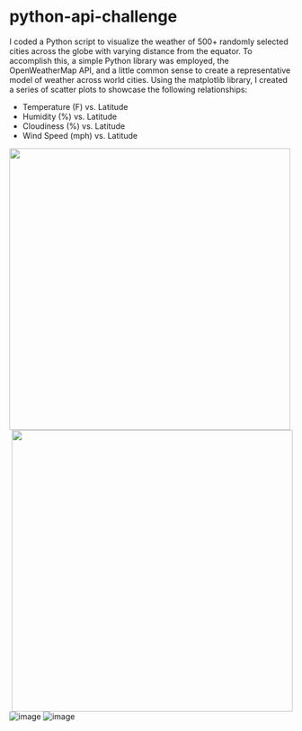 # python-api-challenge

I coded a Python script to visualize the weather of 500+ randomly selected cities across the globe with varying distance from the equator. To accomplish this, a simple Python library was employed, the OpenWeatherMap API, and a little common sense to create a representative model of weather across world cities. Using the matplotlib library, I created a series of scatter plots to showcase the following relationships:

 - Temperature (F) vs. Latitude
 - Humidity (%) vs. Latitude
 - Cloudiness (%) vs. Latitude
 - Wind Speed (mph) vs. Latitude
<img align="left" width="500" height="500" src="https://user-images.githubusercontent.com/54033512/71743551-77b3d600-2e2a-11ea-9586-837c6c44f77d.png">
<img align="right" width="500 height="500" src="https://user-images.githubusercontent.com/54033512/71743488-4d621880-2e2a-11ea-8ae8-bb8dab797bf0.png"

![image](https://user-images.githubusercontent.com/54033512/71743645-ab8efb80-2e2a-11ea-9037-1775bff0a137.png)
![image](https://user-images.githubusercontent.com/54033512/71743650-b0ec4600-2e2a-11ea-8a8c-4175de7f86c6.png)

